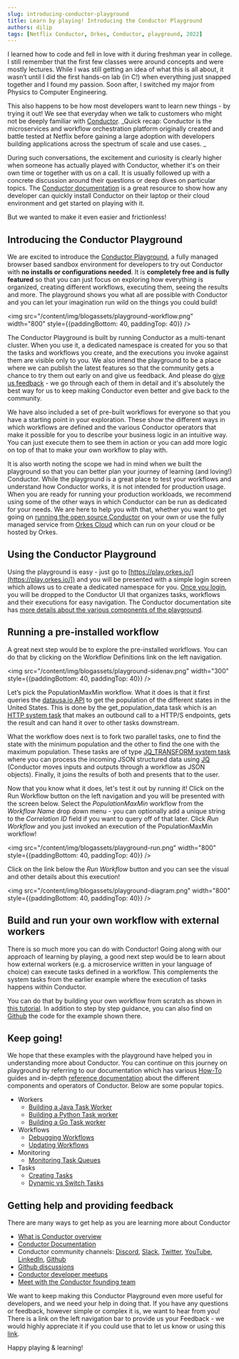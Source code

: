 ```yaml
---
slug: introducing-conductor-playground
title: Learn by playing! Introducing the Conductor Playground
authors: dilip
tags: [Netflix Conductor, Orkes, Conductor, playground, 2022]
---
```


I learned how to code and fell in love with it during freshman year in college. I still remember that the first few classes were around concepts and were mostly lectures. While I was still getting an idea of what this is all about, it wasn’t until I did the first hands-on lab (in C!) when everything just snapped together and I found my passion. Soon after, I switched my major from Physics to Computer Engineering.

This also happens to be how most developers want to learn new things - by trying it out! We see that everyday when we talk to customers who might not be deeply familiar with [Conductor](https://github.com/Netflix/conductor). _Quick recap: Conductor is the microservices and workflow orchestration platform originally created and battle tested at Netflix before gaining a large adoption with developers building applications across the spectrum of scale and use cases. _

During such conversations, the excitement and curiosity is clearly higher when someone has actually played with Conductor, whether it's on their own time or together with us on a call. It is usually followed up with a concrete discussion around their questions or deep dives on particular topics. The [Conductor documentation](https://orkes.io/content/) is a great resource to show how any developer can quickly install Conductor on their laptop or their cloud environment and get started on playing with it.

But we wanted to make it even easier and frictionless!

## Introducing the Conductor Playground

We are excited to introduce the [Conductor Playground](https://play.orkes.io/), a fully managed browser based sandbox environment for developers to try out Conductor with **no installs or configurations needed**. It is **completely free and is fully featured** so that you can just focus on exploring how everything is organized, creating different workflows, executing them, seeing the results and more. The playground shows you what all are possible with Conductor and you can let your imagination run wild on the things you could build!

<img src="/content/img/blogassets/playground-workflow.png" width="800" style={{paddingBottom: 40, paddingTop: 40}} />

The Conductor Playground is built by running Conductor as a multi-tenant cluster. When you use it, a dedicated namespace is created for you so that the tasks and workflows you create, and the executions you invoke against them are visible only to you. We also intend the playground to be a place where we can publish the latest features so that the community gets a chance to try them out early on and give us feedback. And please do [give us feedback](https://share.hsforms.com/1TmggEej4TbCm0sTWKFDahwcfl4g) - we go through each of them in detail and it's absolutely the best way for us to keep making Conductor even better and give back to the community.

We have also included a set of pre-built workflows for everyone so that you have a starting point in your exploration. These show the different ways in which workflows are defined and the various Conductor operators that make it possible for you to describe your business logic in an intuitive way. You can just execute them to see them in action or you can add more logic on top of that to make your own workflow to play with.

It is also worth noting the scope we had in mind when we built the playground so that you can better plan your journey of learning (and loving!) Conductor. While the playground is a great place to test your workflows and understand how Conductor works, it is not intended for production usage. When you are ready for running your production workloads, we recommend using some of the other ways in which Conductor can be run as dedicated for your needs. We are here to help you with that, whether you want to get going on [running the open source Conductor](https://orkes.io/content/docs/getting-started/install/running-locally#download-and-run) on your own or use the fully managed service from [Orkes Cloud](https://orkes.io/cloud/) which can run on your cloud or be hosted by Orkes.

## Using the Conductor Playground

Using the playground is easy - just go to [https://play.orkes.io/](https://play.orkes.io/]) and you will be presented with a simple login screen which allows us to create a dedicated namespace for you. [Once you login](https://orkes.io/content/docs/getting-started/playground/using-conductor-playground#logging-in-to-conductor-playground), you will be dropped to the Conductor UI that organizes tasks, workflows and their executions for easy navigation. The Conductor documentation site has [more details about the various components of the playground](https://orkes.io/content/docs/getting-started/playground/using-conductor-playground#conductor-playground-components).

## Running a pre-installed workflow

A great next step would be to explore the pre-installed workflows. You can do that by clicking on the Workflow Definitions link on the left navigation.

<img src="/content/img/blogassets/playground-sidenav.png" width="300" style={{paddingBottom: 40, paddingTop: 40}} />

Let’s pick the PopulationMaxMin workflow. What it does is that it first queries the [datausa.io API](https://datausa.io/about/api/0) to get the population of the different states in the United States. This is done by the get_population_data task which is an [HTTP system task](https://orkes.io/content/docs/reference-docs/system-tasks/http-task) that makes an outbound call to a HTTP/S endpoints, gets the result and can hand it over to other tasks downstream.

What the workflow does next is to fork two parallel tasks, one to find the state with the minimum population and the other to find the one with the maximum population. These tasks are of type [JQ_TRANSFORM system task](https://orkes.io/content/docs/reference-docs/system-tasks/json-jq-transform-task) where you can process the incoming JSON structured data using [JQ](https://stedolan.github.io/jq/) (Conductor moves inputs and outputs through a workflow as JSON objects). Finally, it joins the results of both and presents that to the user.

Now that you know what it does, let's test it out by running it! Click on the Run Workflow button on the left navigation and you will be presented with the screen below. Select the _PopulationMaxMin_ workflow from the _Workflow Name_ drop down menu - you can optionally add a unique string to the _Correlation ID_ field if you want to query off of that later. Click _Run Workflow_ and you just invoked an execution of the PopulationMaxMin workflow!

<img src="/content/img/blogassets/playground-run.png" width="800" style={{paddingBottom: 40, paddingTop: 40}} />

Click on the link below the _Run Workflow_ button and you can see the visual and other details about this execution!

<img src="/content/img/blogassets/playground-diagram.png" width="800" style={{paddingBottom: 40, paddingTop: 40}} />

## Build and run your own workflow with external workers

There is so much more you can do with Conductor! Going along with our approach of learning by playing, a good next step would be to learn about how external workers (e.g. a microservice written in your language of choice) can execute tasks defined in a workflow. This complements the system tasks from the earlier example where the execution of tasks happens within Conductor.

You can do that by building your own workflow from scratch as shown in [this tutorial](https://orkes.io/content/docs/getting-started/playground/first-playground-application). In addition to step by step guidance, you can also find on [Github](https://github.com/orkes-io/orkesworkers) the code for the example shown there.

## Keep going!

We hope that these examples with the playground have helped you in understanding more about Conductor. You can continue on this journey on playground by referring to our documentation which has various [How-To](https://orkes.io/content/docs/how-tos) guides and in-depth [reference documentation](https://orkes.io/content/docs/reference-docs) about the different components and operators of Conductor. Below are some popular topics.

- Workers
  - [Building a Java Task Worker](https://orkes.io/content/docs/how-tos/Workers/build-a-java-task-worker)
  - [Building a Python Task worker](https://orkes.io/content/docs/how-tos/Workers/build-a-python-task-worker)
  - [Building a Go Task worker](https://orkes.io/content/docs/how-tos/Workers/build-a-golang-task-worker)
- Workflows
  - [Debugging Workflows](https://orkes.io/content/docs/how-tos/Workflows/debugging-workflows)
  - [Updating Workflows](https://orkes.io/content/docs/how-tos/Workflows/updating-workflows)
- Monitoring
  - [Monitoring Task Queues](https://orkes.io/content/docs/how-tos/Tasks/monitoring-task-queues)
- Tasks
  - [Creating Tasks](https://orkes.io/content/docs/how-tos/Tasks/creating-tasks)
  - [Dynamic vs Switch Tasks](https://orkes.io/content/docs/how-tos/Tasks/dynamic-vs-switch-tasks)

## Getting help and providing feedback

There are many ways to get help as you are learning more about Conductor

- [What is Conductor overview](https://orkes.io/what-is-conductor/)
- [Conductor Documentation](https://orkes.io/content/)
- Conductor community channels: [Discord](https://discord.com/invite/P6vVt9xKSQ), [Slack](https://join.slack.com/t/orkes-conductor/shared_invite/zt-xyxqyseb-YZ3hwwAgHJH97bsrYRnSZg), [Twitter](https://twitter.com/orkesio), [YouTube](https://www.youtube.com/channel/UCI7sk4DD6F6r9CWg9gHRlVg), [LinkedIn](https://www.linkedin.com/company/orkes-inc/), [Github](https://github.com/Netflix/conductor)
- [Github discussions](https://github.com/Netflix/conductor/discussions)
- [Conductor developer meetups](https://www.meetup.com/Netflix-Open-Source-Platform/events/283685727/)
- [Meet with the Conductor founding team](https://share.hsforms.com/1TmggEej4TbCm0sTWKFDahwcfl4g)

We want to keep making this Conductor Playground even more useful for developers, and we need your help in doing that. If you have any questions or feedback, however simple or complex it is, we want to hear from you! There is a link on the left navigation bar to provide us your Feedback - we would highly appreciate it if you could use that to let us know or using this [link](https://share.hsforms.com/1TmggEej4TbCm0sTWKFDahwcfl4g).

Happy playing & learning!
